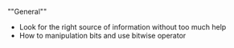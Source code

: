 ""General""
- Look for the right source of information without too much help
- How to manipulation bits and use bitwise operator
